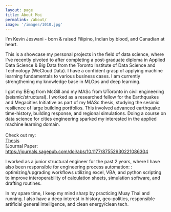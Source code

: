 ```yaml
---
layout: page
title: About Moi
permalink: /about/
image: '/images/1010.jpg'
---
```


I'm Kevin Jeswani - born & raised Filipino, Indian by blood, and Canadian at heart.

This is a showcase my personal projects in the field of data science, where I've recently pivoted to after completing a post-graduate diploma in Applied Data Science & Big Data from the Toronto Institute of Data Science and Technology (WeCloud Data). I have a confident grasp of applying machine learning fundamentals to various business cases. I am currently strengthening my knowledge base in MLOps and deep learning.

I got my BEng from McGill and my MASc from UToronto in civil engineering (seismic/structural). I worked as a researched fellow for the Earthquakes and Megacities Initiative as part of my MASc thesis, studying the sesimic resilience of large building portfolios. This involved advanced earthquake time-history, building response, and regional simulations. Doing a course on data science for cities engineering sparked my interested in the applied machine learning domain.  
<br>
Check out my: <br>
[Thesis](https://tspace.library.utoronto.ca/handle/1807/104931) <br>
[Journal Paper: https://journals.sagepub.com/doi/abs/10.1177/87552930221086304 <br>

I worked as a junior structural engineer for the past 2 years, where I have also been responsible for engineering process automation: : optimizing/upgrading workflows utilizing excel, VBA, and python scripting to improve interoperability of calculation sheets, simulation software, and drafting routines.

In my spare time, I keep my mind sharp by practicing Muay Thai and running. I also have a deep interest in history, geo-politics, responsible artificial general intelligence, and clean energy/clean tech.